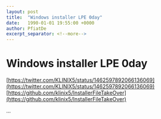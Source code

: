 ```yaml
---
layout: post
title:  "Windows installer LPE 0day"
date:   1990-01-01 19:55:00 +0000
author: PfiatDe
excerpt_separator: <!--more-->
---
```


# Windows installer LPE 0day
[https://twitter.com/KLINIX5/status/1462597892066136069](https://twitter.com/KLINIX5/status/1462597892066136069)
[https://github.com/klinix5/InstallerFileTakeOver](https://github.com/klinix5/InstallerFileTakeOver)

...
<!--more-->
